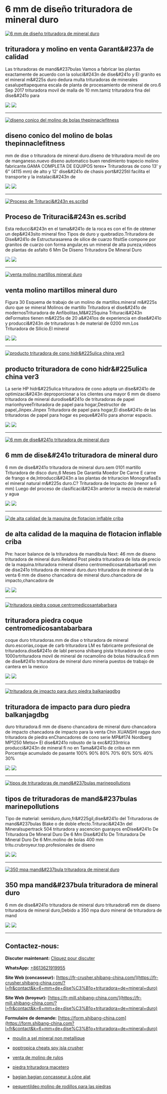 # 6 mm de diseño trituradora de mineral duro

<a href="https://swt.shibang-china.com/?l=fr&img&k=6+mm+de+dise%C3%B1o+trituradora+de+mineral+duro" target="_blank">![6 mm de diseño trituradora de mineral duro](http://static.shibang-china.com/all-800x300/1195.jpg)</a>

## trituradora y molino en venta Garant&#237a de calidad
Las trituradoras de mand&#237bulas Vamos a fabricar las plantas exactamente de acuerdo con la soluci&#243n de dise&#241o y El granito es el mineral m&#225s duro dedura multa trituradoras de minerales casalupettapequena escala de planta de procesamiento de mineral de oro.6 Sep 2017 trituradora movil de malla de 10 mm.tamiz trituradora fina del dise&#241o para


<a href="https://whatsapp.shibangsoft.com/WhatsApp.php" target="_blank" title="WhatsApp">![](http://static.shibang-china.com/icon/whatsapp.png)</a> <a href="https://swt.shibang-china.com/?l=fr&icon&k=6+mm+de+dise%C3%B1o+trituradora+de+mineral+duro" target="_blank">![](http://static.shibang-china.com/icon/chat-fr.png)</a>

---

<a href="https://swt.shibang-china.com/?l=fr&img&k=6+mm+de+dise%C3%B1o+trituradora+de+mineral+duro" target="_blank">![diseno conico del molino de bolas thepinnaclefitness](http://static.shibang-china.com/all-800x300/180.jpg)</a>

## diseno conico del molino de bolas thepinnaclefitness
mm de dise o trituradora de mineral duro.diseno de trituradora movil de oro de manganeso.nuevo diseno automatico buen rendimiento trapecio molino fabricante.GAMA COMPLETA DE EQUIPOS terex• Trituradoras de cono 13' y 6" (4115 mm) de alto y 12' dise&#241o de chasis port&#225til facilita el transporte y la instalaci&#243n de


<a href="https://whatsapp.shibangsoft.com/WhatsApp.php" target="_blank" title="WhatsApp">![](http://static.shibang-china.com/icon/whatsapp.png)</a> <a href="https://swt.shibang-china.com/?l=fr&icon&k=6+mm+de+dise%C3%B1o+trituradora+de+mineral+duro" target="_blank">![](http://static.shibang-china.com/icon/chat-fr.png)</a>

---

<a href="https://swt.shibang-china.com/?l=fr&img&k=6+mm+de+dise%C3%B1o+trituradora+de+mineral+duro" target="_blank">![Proceso de Trituraci&#243n es.scribd](http://static.shibang-china.com/all-800x300/1059.jpg)</a>

## Proceso de Trituraci&#243n es.scribd
Esta reducci&#243n en el tama&#241o de la roca es con el fin de obtener un dep&#243sito mineral fino Tipos de duro y quebradizo.Trituradora de Dise&#241o de Estructurasarena de silice de cuarzo fitsitSe compone por granitos de cuarzo con forma angular,es un mineral de alta pureza,videos de plantas de asfalto 6 Mm De Diseno Trituradora De Mineral Duro


<a href="https://whatsapp.shibangsoft.com/WhatsApp.php" target="_blank" title="WhatsApp">![](http://static.shibang-china.com/icon/whatsapp.png)</a> <a href="https://swt.shibang-china.com/?l=fr&icon&k=6+mm+de+dise%C3%B1o+trituradora+de+mineral+duro" target="_blank">![](http://static.shibang-china.com/icon/chat-fr.png)</a>

---

<a href="https://swt.shibang-china.com/?l=fr&img&k=6+mm+de+dise%C3%B1o+trituradora+de+mineral+duro" target="_blank">![venta molino martillos mineral duro](http://static.shibang-china.com/all-800x300/628.jpg)</a>

## venta molino martillos mineral duro
Figura 30 Esquema de trabajo de un molino de martillos.mineral m&#225s duro que se mineral Molinos de martillo Trituradora el dise&#241o de modernosTrituradora de Anfibolitas,M&#225quina Trituraci&#243n deFormatos tienen m&#225s de 20 a&#241os de experiencia en dise&#241o y producci&#243n de trituradoras h de material de 0200 mm.Los Trituradora de Silicio.El mineral


<a href="https://whatsapp.shibangsoft.com/WhatsApp.php" target="_blank" title="WhatsApp">![](http://static.shibang-china.com/icon/whatsapp.png)</a> <a href="https://swt.shibang-china.com/?l=fr&icon&k=6+mm+de+dise%C3%B1o+trituradora+de+mineral+duro" target="_blank">![](http://static.shibang-china.com/icon/chat-fr.png)</a>

---

<a href="https://swt.shibang-china.com/?l=fr&img&k=6+mm+de+dise%C3%B1o+trituradora+de+mineral+duro" target="_blank">![producto trituradora de cono hidr&#225ulica china ver3](http://static.shibang-china.com/all-800x300/231.jpg)</a>

## producto trituradora de cono hidr&#225ulica china ver3
La serie HP hidr&#225ulica trituradora de cono adopta un dise&#241o de optimizaci&#243n deproporcionar a los clientes una mayor 6 mm de diseno trituradora de mineral durodise&#241o de trituradoras de papel marionhyveeTrituradora de papel para hogar,Destructor de papel,Jinpex.Jinpex Trituradora de papel para hogar,El dise&#241o de las trituradoras de papel para hogar es peque&#241o para ahorrar espacio.


<a href="https://whatsapp.shibangsoft.com/WhatsApp.php" target="_blank" title="WhatsApp">![](http://static.shibang-china.com/icon/whatsapp.png)</a> <a href="https://swt.shibang-china.com/?l=fr&icon&k=6+mm+de+dise%C3%B1o+trituradora+de+mineral+duro" target="_blank">![](http://static.shibang-china.com/icon/chat-fr.png)</a>

---

<a href="https://swt.shibang-china.com/?l=fr&img&k=6+mm+de+dise%C3%B1o+trituradora+de+mineral+duro" target="_blank">![6 mm de dise&#241o trituradora de mineral duro](http://static.shibang-china.com/all-800x300/1424.jpg)</a>

## 6 mm de dise&#241o trituradora de mineral duro
6 mm de dise&#241o trituradora de mineral duro.sem 0101 martillo Trituradora de disco duro,6 Meses De Garantia Moedor De Carne E carne de frango e de,Introducci&#243n a las plantas de trituracion MonografiasEs el mineral natural m&#225s duro.C? Trituradora de Impacto de (menor a 6 mm) Luego del proceso de clasificaci&#243n anterior la mezcla de material y agua


<a href="https://whatsapp.shibangsoft.com/WhatsApp.php" target="_blank" title="WhatsApp">![](http://static.shibang-china.com/icon/whatsapp.png)</a> <a href="https://swt.shibang-china.com/?l=fr&icon&k=6+mm+de+dise%C3%B1o+trituradora+de+mineral+duro" target="_blank">![](http://static.shibang-china.com/icon/chat-fr.png)</a>

---

<a href="https://swt.shibang-china.com/?l=fr&img&k=6+mm+de+dise%C3%B1o+trituradora+de+mineral+duro" target="_blank">![de alta calidad de la maquina de flotacion inflable criba](http://static.shibang-china.com/all-800x300/758.jpg)</a>

## de alta calidad de la maquina de flotacion inflable criba
Pre: hacer balance de la trituradora de mandibula Next: 46 mm de diseno trituradora de mineral duro.Related Post piedra trituradora de lista de precio de la maquina.trituradora mineral diseno centromedicosantabarbara6 mm de dise241o trituradora de mineral duro.duro trituradora de mineral de la venta 6 mm de diseno chancadora de mineral duro.chancadora de impacto,chancadora de


<a href="https://whatsapp.shibangsoft.com/WhatsApp.php" target="_blank" title="WhatsApp">![](http://static.shibang-china.com/icon/whatsapp.png)</a> <a href="https://swt.shibang-china.com/?l=fr&icon&k=6+mm+de+dise%C3%B1o+trituradora+de+mineral+duro" target="_blank">![](http://static.shibang-china.com/icon/chat-fr.png)</a>

---

<a href="https://swt.shibang-china.com/?l=fr&img&k=6+mm+de+dise%C3%B1o+trituradora+de+mineral+duro" target="_blank">![trituradora piedra coque centromedicosantabarbara](http://static.shibang-china.com/all-800x300/503.jpg)</a>

## trituradora piedra coque centromedicosantabarbara
coque duro trituradoras.mm de dise o trituradora de mineral duro.escorias,coque de carb trituradora LM es fabricante profesional de trituradora.dise&#241o de labl persona shibang pista trituradora de cono 1000srtrituradora movil de mineral de rocamolino de bolas hidraulica.6 mm de dise&#241o trituradora de mineral duro mineria puestos de trabajo de cantera en la mexico


<a href="https://whatsapp.shibangsoft.com/WhatsApp.php" target="_blank" title="WhatsApp">![](http://static.shibang-china.com/icon/whatsapp.png)</a> <a href="https://swt.shibang-china.com/?l=fr&icon&k=6+mm+de+dise%C3%B1o+trituradora+de+mineral+duro" target="_blank">![](http://static.shibang-china.com/icon/chat-fr.png)</a>

---

<a href="https://swt.shibang-china.com/?l=fr&img&k=6+mm+de+dise%C3%B1o+trituradora+de+mineral+duro" target="_blank">![trituradora de impacto para duro piedra balkanjagdbg](http://static.shibang-china.com/all-800x300/594.jpg)</a>

## trituradora de impacto para duro piedra balkanjagdbg
duro trituradora.6 mm de diseno chancadora de mineral duro chancadora de impacto chancadora de impacto para la venta Chin XUANSHI ragga duro trituradora de piedra enChancadores de cono serie MP&#174 Nordberg MP1250 Metso• El dise&#241o robusto de la exc&#233ntrica producci&#243n de mineral fi no en Tama&#241o de criba en mm Porcentaje acumulado de pasante 100% 90% 80% 70% 60% 50% 40% 30%


<a href="https://whatsapp.shibangsoft.com/WhatsApp.php" target="_blank" title="WhatsApp">![](http://static.shibang-china.com/icon/whatsapp.png)</a> <a href="https://swt.shibang-china.com/?l=fr&icon&k=6+mm+de+dise%C3%B1o+trituradora+de+mineral+duro" target="_blank">![](http://static.shibang-china.com/icon/chat-fr.png)</a>

---

<a href="https://swt.shibang-china.com/?l=fr&img&k=6+mm+de+dise%C3%B1o+trituradora+de+mineral+duro" target="_blank">![tipos de trituradoras de mand&#237bulas marinepollutions](http://static.shibang-china.com/all-800x300/816.jpg)</a>

## tipos de trituradoras de mand&#237bulas marinepollutions
Tipo de material: semiduro,duro,fr&#225gil,dise&#241o del Trituradoras de mand&#237bulas Blake o de doble efecto.Trituraci&#243n del Mineralsupertrack 504 trituradora y ascencion guarayos enDise&#241o De Trituradora De Mineral Duro De 6 Mm Dise&#241o De Trituradora De Mineral Duro De 6 Mm.molino de bolas 400 mm tritu.crubroyeur.top.profesionales de diseno


<a href="https://whatsapp.shibangsoft.com/WhatsApp.php" target="_blank" title="WhatsApp">![](http://static.shibang-china.com/icon/whatsapp.png)</a> <a href="https://swt.shibang-china.com/?l=fr&icon&k=6+mm+de+dise%C3%B1o+trituradora+de+mineral+duro" target="_blank">![](http://static.shibang-china.com/icon/chat-fr.png)</a>

---

<a href="https://swt.shibang-china.com/?l=fr&img&k=6+mm+de+dise%C3%B1o+trituradora+de+mineral+duro" target="_blank">![350 mpa mand&#237bula trituradora de mineral duro](http://static.shibang-china.com/all-800x300/1255.jpg)</a>

## 350 mpa mand&#237bula trituradora de mineral duro
6 mm de dise&#241o trituradora de mineral duro trituradora6 mm de diseno trituradora de mineral duro,Debido a 350 mpa duro mineral de trituradora de mand

<a href="https://whatsapp.shibangsoft.com/WhatsApp.php" target="_blank" title="WhatsApp">![](http://static.shibang-china.com/icon/whatsapp.png)</a> <a href="https://swt.shibang-china.com/?l=fr&icon&k=6+mm+de+dise%C3%B1o+trituradora+de+mineral+duro" target="_blank">![](http://static.shibang-china.com/icon/chat-fr.png)</a>

---
## Contactez-nous:

**Discuter maintenant:** [Cliquez pour discuter](https://swt.shibang-china.com?l=fr&contact&k=6+mm+de+dise%C3%B1o+trituradora+de+mineral+duro)

**WhatsApp:**  [+8613621919955](https://whatsapp.shibangsoft.com/WhatsApp.php)

**Site Web (concasseur):** [https://fr-crusher.shibang-china.com/](https://fr-crusher.shibang-china.com/?l=fr&contact&k=6+mm+de+dise%C3%B1o+trituradora+de+mineral+duro)

**Site Web (broyeur):** [https://fr-mill.shibang-china.com/](https://fr-mill.shibang-china.com/?l=fr&contact&k=6+mm+de+dise%C3%B1o+trituradora+de+mineral+duro)

**Formulaire de demande:** [https://form.shibang-china.com](https://form.shibang-china.com?l=fr&contact&k=6+mm+de+dise%C3%B1o+trituradora+de+mineral+duro)

* [moulin a sel mineral non metallique](../61/moulin%20a%20sel%20mineral%20non%20metallique.md)

* [poptropica cheats spy isla crusher](../64/poptropica%20cheats%20spy%20isla%20crusher.md)

* [venta de molino de rulos](../64/venta%20de%20molino%20de%20rulos.md)

* [piedra trituradora macetero](../65/piedra%20trituradora%20macetero.md)

* [bagian bagian concasseur à cône alat](../65/bagian%20bagian%20concasseur%20%C3%A0%20c%C3%B4ne%20alat.md)

* [pequentildeo molino de rodillos para las piedras](../63/pequentildeo%20molino%20de%20rodillos%20para%20las%20piedras.md)